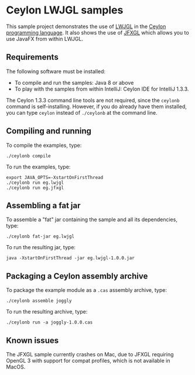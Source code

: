# Ceylon LWJGL samples

This sample project demonstrates the use of [LWJGL][] in the
[Ceylon programming language][Ceylon]. It also shows the use
of [JFXGL][] which allows you to use JavaFX from within LWJGL.

[LWJGL]: https://www.lwjgl.org/
[JFXGL]: https://bitbucket.org/cuchaz/jfxgl
[Ceylon]: http://ceylon-lang.org

## Requirements

The following software must be installed:

- To compile and run the samples: Java 8 or above
- To play with the samples from within IntelliJ: 
  Ceylon IDE for IntelliJ 1.3.3.

The Ceylon 1.3.3 command line tools are not required, since
the `ceylonb` command is self-installing. However, if you do
already have them installed, you can type `ceylon` instead 
of `./ceylonb` at the command line.

## Compiling and running

To compile the examples, type:

    ./ceylonb compile

To run the examples, type:

    export JAVA_OPTS=-XstartOnFirstThread
    ./ceylonb run eg.lwjgl
    ./ceylonb run eg.jfxgl

## Assembling a fat jar

To assemble a "fat" jar containing the sample and all its
dependencies, type:

    ./ceylonb fat-jar eg.lwjgl
    
To run the resulting jar, type:

    java -XstartOnFirstThread -jar eg.lwjgl-1.0.0.jar

## Packaging a Ceylon assembly archive

To package the example module as a `.cas` assembly archive, 
type:

    ./ceylonb assemble joggly

To run the resulting archive, type:

    ./ceylonb run -a joggly-1.0.0.cas

## Known issues

The JFXGL sample currently crashes on Mac, due to JFXGL 
requiring OpenGL 3 with support for compat profiles, which 
is not available in MacOS.